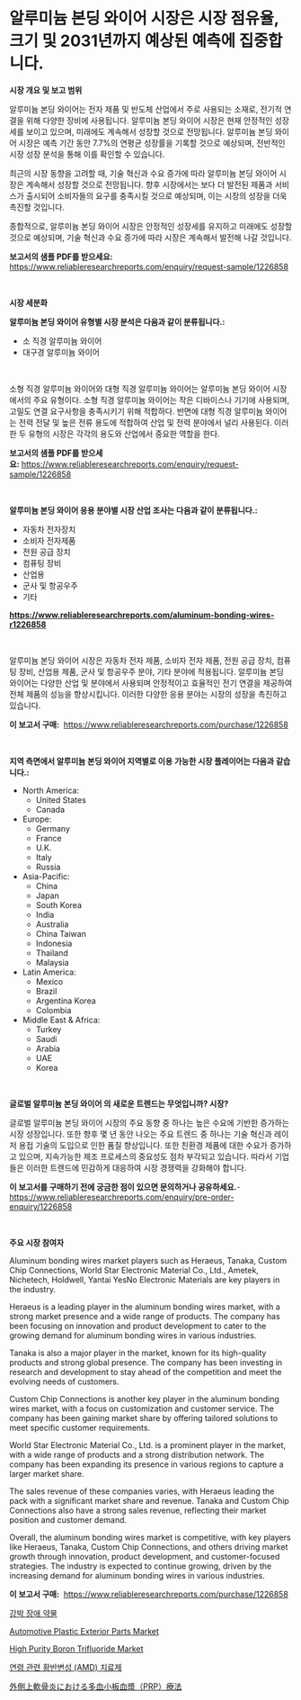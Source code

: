 <p><h1>알루미늄 본딩 와이어 시장은 시장 점유율, 크기 및 2031년까지 예상된 예측에 집중합니다.</h1></p><p><strong>시장 개요 및 보고 범위</strong></p>
<p><p>알루미늄 본딩 와이어는 전자 제품 및 반도체 산업에서 주로 사용되는 소재로, 전기적 연결을 위해 다양한 장비에 사용됩니다. 알루미늄 본딩 와이어 시장은 현재 안정적인 성장세를 보이고 있으며, 미래에도 계속해서 성장할 것으로 전망됩니다. 알루미늄 본딩 와이어 시장은 예측 기간 동안 7.7%의 연평균 성장률을 기록할 것으로 예상되며, 전반적인 시장 성장 분석을 통해 이를 확인할 수 있습니다. </p><p>최근의 시장 동향을 고려할 때, 기술 혁신과 수요 증가에 따라 알루미늄 본딩 와이어 시장은 계속해서 성장할 것으로 전망됩니다. 향후 시장에서는 보다 더 발전된 제품과 서비스가 출시되어 소비자들의 요구를 충족시킬 것으로 예상되며, 이는 시장의 성장을 더욱 촉진할 것입니다. </p><p>종합적으로, 알루미늄 본딩 와이어 시장은 안정적인 성장세를 유지하고 미래에도 성장할 것으로 예상되며, 기술 혁신과 수요 증가에 따라 시장은 계속해서 발전해 나갈 것입니다.</p></p>
<p><strong>보고서의 샘플 PDF를 받으세요:</strong> <a href="https://www.reliableresearchreports.com/enquiry/request-sample/1226858">https://www.reliableresearchreports.com/enquiry/request-sample/1226858</a></p>
<p>&nbsp;</p>
<p><strong>시장 세분화</strong></p>
<p><strong>알루미늄 본딩 와이어 유형별 시장 분석은 다음과 같이 분류됩니다.:</strong></p>
<p><ul><li>소 직경 알루미늄 와이어</li><li>대구경 알루미늄 와이어</li></ul></p>
<p>&nbsp;</p>
<p><p>소형 직경 알루미늄 와이어와 대형 직경 알루미늄 와이어는 알루미늄 본딩 와이어 시장에서의 주요 유형이다. 소형 직경 알루미늄 와이어는 작은 디바이스나 기기에 사용되며, 고밀도 연결 요구사항을 충족시키기 위해 적합하다. 반면에 대형 직경 알루미늄 와이어는 전력 전달 및 높은 전류 용도에 적합하여 산업 및 전력 분야에서 널리 사용된다. 이러한 두 유형의 시장은 각각의 용도와 산업에서 중요한 역할을 한다.</p></p>
<p><strong>보고서의 샘플 PDF를 받으세요:</strong>&nbsp;<a href="https://www.reliableresearchreports.com/enquiry/request-sample/1226858">https://www.reliableresearchreports.com/enquiry/request-sample/1226858</a></p>
<p>&nbsp;</p>
<p><strong> 알루미늄 본딩 와이어 응용 분야별 시장 산업 조사는 다음과 같이 분류됩니다.:</strong></p>
<p><ul><li>자동차 전자장치</li><li>소비자 전자제품</li><li>전원 공급 장치</li><li>컴퓨팅 장비</li><li>산업용</li><li>군사 및 항공우주</li><li>기타</li></ul></p>
<p><strong><a href="https://www.reliableresearchreports.com/aluminum-bonding-wires-r1226858">https://www.reliableresearchreports.com/aluminum-bonding-wires-r1226858</a></strong></p>
<p>&nbsp;</p>
<p><p>알루미늄 본딩 와이어 시장은 자동차 전자 제품, 소비자 전자 제품, 전원 공급 장치, 컴퓨팅 장비, 산업용 제품, 군사 및 항공우주 분야, 기타 분야에 적용됩니다. 알루미늄 본딩 와이어는 다양한 산업 및 분야에서 사용되며 안정적이고 효율적인 전기 연결을 제공하여 전체 제품의 성능을 향상시킵니다. 이러한 다양한 응용 분야는 시장의 성장을 촉진하고 있습니다.</p></p>
<p><strong>이 보고서 구매:</strong>&nbsp; <a href="https://www.reliableresearchreports.com/purchase/1226858">https://www.reliableresearchreports.com/purchase/1226858</a></p>
<p>&nbsp;</p>
<p><strong>지역 측면에서 알루미늄 본딩 와이어 지역별로 이용 가능한 시장 플레이어는 다음과 같습니다.:</strong></p>
<p><ul>
    <li>
        North America:
        <ul>
            <li>United States</li>
            <li>Canada</li>
        </ul>
    </li>
    <li>
        Europe:
        <ul>
            <li>Germany</li>
            <li>France</li>
            <li>U.K.</li>
            <li>Italy</li>
            <li>Russia</li>
        </ul>
    </li>
    <li>
        Asia-Pacific:
        <ul>
            <li>China</li>
            <li>Japan</li>
            <li>South Korea</li>
            <li>India</li>
            <li>Australia</li>
            <li>China Taiwan</li>
            <li>Indonesia</li>
            <li>Thailand</li>
            <li>Malaysia</li>
        </ul>
    </li>
    <li>
        Latin America:
        <ul>
            <li>Mexico</li>
            <li>Brazil</li>
            <li>Argentina Korea</li>
            <li>Colombia</li>
        </ul>
    </li>
    <li>
        Middle East & Africa:
        <ul>
            <li>Turkey</li>
            <li>Saudi</li>
            <li>Arabia</li>
            <li>UAE</li>
            <li>Korea</li>
        </ul>
    </li>
    </ul></p>
<p>&nbsp;</p>
<p><strong>글로벌 알루미늄 본딩 와이어 의 새로운 트렌드는 무엇입니까? 시장?</strong></p>
<p><p>글로벌 알루미늄 본딩 와이어 시장의 주요 동향 중 하나는 높은 수요에 기반한 증가하는 시장 성장입니다. 또한 향후 몇 년 동안 나오는 주요 트렌드 중 하나는 기술 혁신과 레이저 용접 기술의 도입으로 인한 품질 향상입니다. 또한 친환경 제품에 대한 수요가 증가하고 있으며, 지속가능한 제조 프로세스의 중요성도 점차 부각되고 있습니다. 따라서 기업들은 이러한 트렌드에 민감하게 대응하여 시장 경쟁력을 강화해야 합니다.</p></p>
<p><strong>이 보고서를 구매하기 전에 궁금한 점이 있으면 문의하거나 공유하세요.</strong>- <a href="https://www.reliableresearchreports.com/enquiry/pre-order-enquiry/1226858">https://www.reliableresearchreports.com/enquiry/pre-order-enquiry/1226858</a></p>
<p>&nbsp;</p>
<p><strong>주요 시장 참여자</strong></p>
<p><p>Aluminum bonding wires market players such as Heraeus, Tanaka, Custom Chip Connections, World Star Electronic Material Co., Ltd., Ametek, Nichetech, Holdwell, Yantai YesNo Electronic Materials are key players in the industry.</p><p>Heraeus is a leading player in the aluminum bonding wires market, with a strong market presence and a wide range of products. The company has been focusing on innovation and product development to cater to the growing demand for aluminum bonding wires in various industries.</p><p>Tanaka is also a major player in the market, known for its high-quality products and strong global presence. The company has been investing in research and development to stay ahead of the competition and meet the evolving needs of customers.</p><p>Custom Chip Connections is another key player in the aluminum bonding wires market, with a focus on customization and customer service. The company has been gaining market share by offering tailored solutions to meet specific customer requirements.</p><p>World Star Electronic Material Co., Ltd. is a prominent player in the market, with a wide range of products and a strong distribution network. The company has been expanding its presence in various regions to capture a larger market share.</p><p>The sales revenue of these companies varies, with Heraeus leading the pack with a significant market share and revenue. Tanaka and Custom Chip Connections also have a strong sales revenue, reflecting their market position and customer demand.</p><p>Overall, the aluminum bonding wires market is competitive, with key players like Heraeus, Tanaka, Custom Chip Connections, and others driving market growth through innovation, product development, and customer-focused strategies. The industry is expected to continue growing, driven by the increasing demand for aluminum bonding wires in various industries.</p></p>
<p><strong>이 보고서 구매:</strong>&nbsp;&nbsp;<a href="https://www.reliableresearchreports.com/purchase/1226858">https://www.reliableresearchreports.com/purchase/1226858</a></p>
<p><p><a href="https://github.com/ThomasElmes2022/Market-Research-Report-List-1/blob/main/605056583184.md">강박 장애 약물</a></p><p><a href="https://github.com/LeilaniWyman2021/Market-Research-Report-List-1/blob/main/automotive-plastic-exterior-parts-market.md">Automotive Plastic Exterior Parts Market</a></p><p><a href="https://github.com/maudAbbott7/Market-Research-Report-List-1/blob/main/high-purity-boron-trifluoride-market.md">High Purity Boron Trifluoride Market</a></p><p><a href="https://github.com/risastia4/Market-Research-Report-List-1/blob/main/329303583183.md">연령 관련 황반변성 (AMD) 치료제</a></p><p><a href="https://github.com/leigh4852023/Market-Research-Report-List-1/blob/main/894978991103.md">外側上軟骨炎における多血小板血漿（PRP）療法</a></p></p>